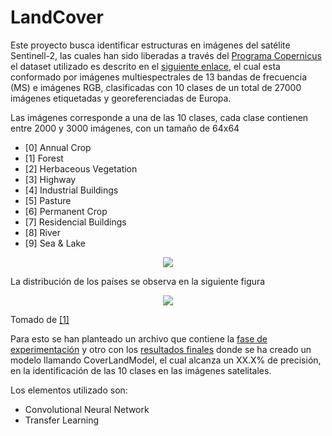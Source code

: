 # LandCover

Este proyecto busca identificar estructuras en imágenes del satélite Sentinell-2, las cuales han sido liberadas a través del [Programa Copernicus](https://www.copernicus.eu/en) el dataset utilizado es descrito en el [siguiente enlace](https://github.com/phelber/EuroSAT), el cual esta conformado por imágenes multiespectrales de 13 bandas de frecuencia (MS) e imágenes RGB, clasificadas con 10 clases de un total de 27000 imágenes etiquetadas y georeferenciadas de Europa.

Las imágenes corresponde a una de las 10 clases, cada clase contienen entre 2000 y 3000 imágenes, con un tamaño de 64x64
- [0] Annual Crop
- [1] Forest
- [2] Herbaceous Vegetation
- [3] Highway
- [4] Industrial Buildings
- [5] Pasture
- [6] Permanent Crop
- [7] Residencial Buildings
- [8] River
- [9] Sea & Lake


<p align="center">
  <img src="https://github.com/davidUrr/LandCover/blob/master/Imagenes/Clases2.png">
</p>

La distribución de los países se observa en la siguiente figura

<p align="center">
  <img src="https://github.com/davidUrr/LandCover/blob/master/Imagenes/distribucion.png">
</p>

Tomado de [[1]](https://arxiv.org/abs/1709.00029)

Para esto se han planteado un archivo que contiene la [fase de experimentación]() y otro con los [resultados finales]() donde se ha creado un modelo llamando CoverLandModel, el cual alcanza un XX.X% de precisión, en la identificación de las 10 clases en las imágenes satelitales.

Los elementos utilizado son:
- Convolutional Neural Network
- Transfer Learning
